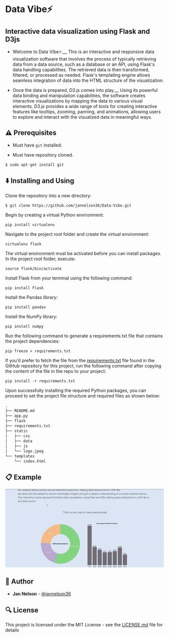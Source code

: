 # Data Vibe⚡
## Interactive data visualization using Flask and D3js

* Welcome to Data Vibe⚡.__
This is an interactive and responsive data visualization software that involves the process of typically retrieving data from a data source, such as a database or an API, using Flask's data handling capabilities. 
The retrieved data is then transformed, filtered, or processed as needed. Flask's templating engine allows seamless integration of data into the HTML structure of the visualization.

* Once the data is prepared, D3.js comes into play.__
Using its powerful data binding and manipulation capabilities, the software creates interactive visualizations by mapping the data to various visual elements. 
D3.js provides a wide range of tools for creating interactive features like tooltips, zooming, panning, and animations, allowing users to explore and interact with the visualized data in meaningful ways.


## :warning: Prerequisites

* Must have `git` installed.

* Must have repository cloned.

```
$ sudo apt-get install git
```


## :arrow_down: Installing and Using

Clone the repository into a new directory:

```
$ git clone https://github.com/jannelson36/Data-Vibe.git
```
Begin by creating a virtual Python environment:

```
pip install virtualenv
```

Navigate to the project root folder and create the virtual environment:

```
virtualenv flask
```

The virtual environment must be activated before you can install packages. In the project root folder, execute:

```
source flask/bin/activate
```

Install Flask from your terminal using the following command:

```
pip install Flask
```

Install the Pandas library:

```
pip install pandas
```

Install the NumPy library:

```
pip install numpy
```

Run the following command to generate a requirements.txt file that contains the project dependencies:

```
pip freeze > requirements.txt
```

If you’d prefer to fetch the file from the [requirements.txt](./requirements.txt) file found in the GitHub repository for this project, run the following command after copying the content of the file in the repo to your project:

```
pip install -r requirements.txt
```

Upon successfully installing the required Python packages, you can proceed to set the project file structure and required files as shown below:
```
.
├── README.md
├── app.py
├── flask
├── requirements.txt
├── static
│   ├── css
│   ├── data
│   ├── js
│   └── logo.jpeg
└── templates
    └── index.html
```

## :clipboard: Example

![Demo](static/home.gif)


## :blue_book: Author

* **Jan Nelson** - [@jannelson36](https://github.com/jannelson36)


## :mag: License

This project is licensed under the MIT License - see the [LICENSE.md](LICENSE.md) file for details

